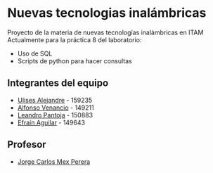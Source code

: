 # Nuevas tecnologias inalámbricas

Proyecto de la materia de nuevas tecnologías inalámbricas en ITAM
Actualmente para la práctica 8 del laboratorio:
- Uso de SQL
- Scripts de python para hacer consultas

## Integrantes del equipo

* [Ulises Alejandre](https://gitlab.com/UlisesFcoAN) - 159235
* [Alfonso Venancio](https://gitlab.com/AlfonsoVenancio) - 149211
* [Leandro Pantoja](https://gitlab.com/lpantojaa) - 150883
* [Efraín Aguilar](https://gitlab.com/efraaguilarg) - 149643

## Profesor
* [Jorge Carlos Mex Perera](https://gitlab.com/jcmex)
